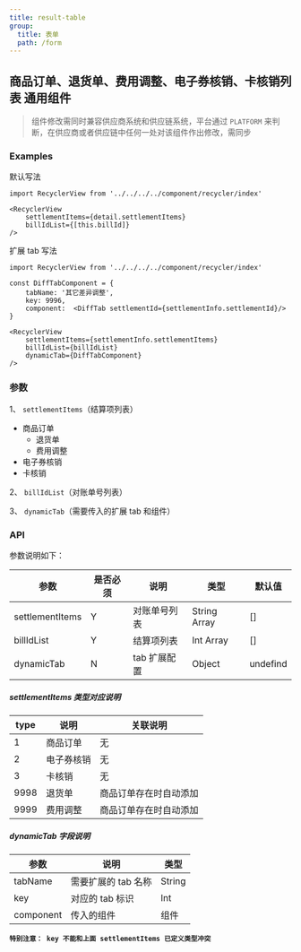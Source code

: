 ```yaml
---
title: result-table
group:
  title: 表单
  path: /form
---
```


## 商品订单、退货单、费用调整、电子券核销、卡核销列表 通用组件

> 组件修改需同时兼容供应商系统和供应链系统，平台通过 `PLATFORM` 来判断，在供应商或者供应链中任何一处对该组件作出修改，需同步

### Examples

默认写法

```
import RecyclerView from '../../../../component/recycler/index'

<RecyclerView
    settlementItems={detail.settlementItems}
    billIdList={[this.billId]}
/>
```

扩展 tab 写法

```
import RecyclerView from '../../../../component/recycler/index'

const DiffTabComponent = {
    tabName: '其它差异调整',
    key: 9996,
    component:  <DiffTab settlementId={settlementInfo.settlementId}/>
}

<RecyclerView
    settlementItems={settlementInfo.settlementItems}
    billIdList={billIdList}
    dynamicTab={DiffTabComponent}
/>

```

### 参数

1、 `settlementItems`（结算项列表）

- 商品订单
  - 退货单
  - 费用调整
- 电子券核销
- 卡核销

2、 `billIdList`（对账单号列表）

3、 `dynamicTab`（需要传入的扩展 tab 和组件）

### API

参数说明如下：

| 参数            | 是否必须 | 说明         | 类型         | 默认值   |
| --------------- | -------- | ------------ | ------------ | -------- |
| settlementItems | Y        | 对账单号列表 | String Array | []       |
| billIdList      | Y        | 结算项列表   | Int Array    | []       |
| dynamicTab      | N        | tab 扩展配置 | Object       | undefind |

##### settlementItems 类型对应说明

| type | 说明       | 关联说明               |
| ---- | ---------- | ---------------------- |
| 1    | 商品订单   | 无                     |
| 2    | 电子券核销 | 无                     |
| 3    | 卡核销     | 无                     |
| 9998 | 退货单     | 商品订单存在时自动添加 |
| 9999 | 费用调整   | 商品订单存在时自动添加 |

##### dynamicTab 字段说明

| 参数      | 说明                | 类型   |
| --------- | ------------------- | ------ |
| tabName   | 需要扩展的 tab 名称 | String |
| key       | 对应的 tab 标识     | Int    |
| component | 传入的组件          | 组件   |

**`特别注意： key 不能和上面 settlementItems 已定义类型冲突`**
